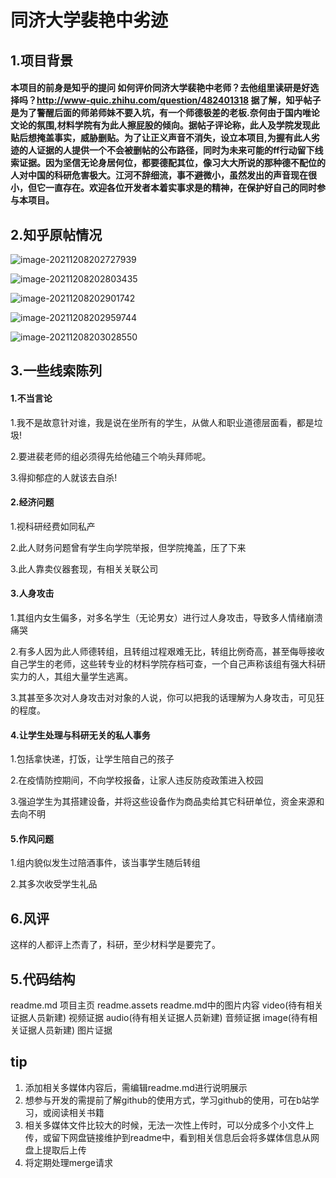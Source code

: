 # 同济大学裴艳中劣迹

## 1.项目背景

#### 本项目的前身是知乎的提问     如何评价同济大学裴艳中老师？去他组里读研是好选择吗？http://www-quic.zhihu.com/question/482401318   据了解，知乎帖子是为了警醒后面的师弟师妹不要入坑，有一个师德极差的老板.奈何由于国内唯论文论的氛围,材料学院有为此人擦屁股的倾向。据帖子评论称，此人及学院发现此贴后想掩盖事实，威胁删贴。为了让正义声音不消失，设立本项目,为握有此人劣迹的人证据的人提供一个不会被删帖的公布路径，同时为未来可能的ff行动留下线索证据。因为坚信无论身居何位，都要德配其位，像习大大所说的那种德不配位的人对中国的科研危害极大。江河不辞细流，事不避微小，虽然发出的声音现在很小，但它一直存在。欢迎各位开发者本着实事求是的精神，在保护好自己的同时参与本项目。

## 2.知乎原帖情况

![image-20211208202727939](readme.assets/image-20211208202727939.png)

![image-20211208202803435](readme.assets/image-20211208202803435.png)

![image-20211208202901742](readme.assets/image-20211208202901742.png)

![image-20211208202959744](readme.assets/image-20211208202959744.png)

![image-20211208203028550](readme.assets/image-20211208203028550.png)

## 3.一些线索陈列

#### 1.不当言论

1.我不是故意针对谁，我是说在坐所有的学生，从做人和职业道德层面看，都是垃圾!

2.要进裴老师的组必须得先给他磕三个响头拜师呢。

3.得抑郁症的人就该去自杀!

#### 2.经济问题

1.视科研经费如同私产

2.此人财务问题曾有学生向学院举报，但学院掩盖，压了下来

3.此人靠卖仪器套现，有相关关联公司

#### 3.人身攻击

1.其组内女生偏多，对多名学生（无论男女）进行过人身攻击，导致多人情绪崩溃痛哭

2.有多人因为此人师德转组，且转组过程艰难无比，转组比例奇高，甚至侮辱接收自己学生的老师，这些转专业的材料学院存档可查，一个自己声称该组有强大科研实力的人，其组大量学生逃离。

3.其甚至多次对人身攻击对对象的人说，你可以把我的话理解为人身攻击，可见狂的程度。

#### 4.让学生处理与科研无关的私人事务

1.包括拿快递，打饭，让学生陪自己的孩子

2.在疫情防控期间，不向学校报备，让家人违反防疫政策进入校园

3.强迫学生为其搭建设备，并将这些设备作为商品卖给其它科研单位，资金来源和去向不明

#### 5.作风问题

1.组内貌似发生过陪酒事件，该当事学生随后转组

2.其多次收受学生礼品

## 6.风评
这样的人都评上杰青了，科研，至少材料学是要完了。

## 5.代码结构
readme.md  项目主页
readme.assets readme.md中的图片内容
video(待有相关证据人员新建) 视频证据
audio(待有相关证据人员新建) 音频证据
image(待有相关证据人员新建) 图片证据

## tip
1. 添加相关多媒体内容后，需编辑readme.md进行说明展示
2. 想参与开发的需提前了解github的使用方式，学习github的使用，可在b站学习，或阅读相关书籍
3. 相关多媒体文件比较大的时候，无法一次性上传时，可以分成多个小文件上传，或留下网盘链接维护到readme中，看到相关信息后会将多媒体信息从网盘上提取后上传
4. 将定期处理merge请求

